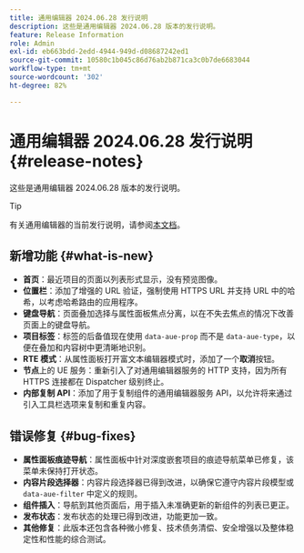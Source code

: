```yaml
---
title: 通用编辑器 2024.06.28 发行说明
description: 这些是通用编辑器 2024.06.28 版本的发行说明。
feature: Release Information
role: Admin
exl-id: eb663bdd-2edd-4944-949d-d08687242ed1
source-git-commit: 10580c1b045c86d76ab2b871ca3c0b7de6683044
workflow-type: tm+mt
source-wordcount: '302'
ht-degree: 82%

---
```


# 通用编辑器 2024.06.28 发行说明 {#release-notes}

这些是通用编辑器 2024.06.28 版本的发行说明。

>[!TIP]
>
>有关通用编辑器的当前发行说明，请参阅[本文档](/help/release-notes/universal-editor/current.md)。

## 新增功能 {#what-is-new}

* **首页**：最近项目的页面以列表形式显示，没有预览图像。
* **位置栏**：添加了增强的 URL 验证，强制使用 HTTPS URL 并支持 URL 中的哈希，以考虑哈希路由的应用程序。
* **键盘导航**：页面叠加选择与属性面板焦点分离，以在不失去焦点的情况下改善页面上的键盘导航。
* **项目标签**：标签的后备值现在使用 `data-aue-prop` 而不是 `data-aue-type`，以便在叠加和内容树中更清晰地识别。
* **RTE 模式**：从属性面板打开富文本编辑器模式时，添加了一个&#x200B;**取消**&#x200B;按钮。
* **节点**&#x200B;上的 UE 服务：重新引入了对通用编辑器服务的 HTTP 支持，因为所有 HTTPS 连接都在 Dispatcher 级别终止。
* **内部复制 API**：添加了用于复制组件的通用编辑器服务 API，以允许将来通过引入工具栏选项来复制和重复内容。

## 错误修复 {#bug-fixes}

* **属性面板痕迹导航**：属性面板中针对深度嵌套项目的痕迹导航菜单已修复，该菜单未保持打开状态。
* **内容片段选择器**：内容片段选择器已得到改进，以确保它遵守内容片段模型或 `data-aue-filter` 中定义的规则。
* **组件插入**：导航到其他页面后，用于插入未准确更新的新组件的列表已更正。
* **发布状态**：发布状态的处理已得到改进，功能更加一致。
* **其他修复**：此版本还包含各种微小修复、技术债务清偿、安全增强以及整体稳定性和性能的综合测试。
